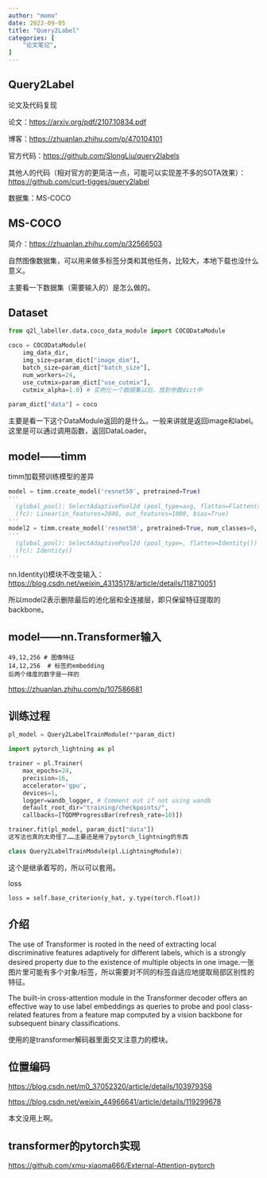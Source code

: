 ```yaml
---
author: "momo"
date: 2022-09-05
title: "Query2Label"
categories: [
    "论文笔记",
]
---
```


## Query2Label

论文及代码复现

论文：https://arxiv.org/pdf/2107.10834.pdf

博客：https://zhuanlan.zhihu.com/p/470104101

官方代码：https://github.com/SlongLiu/query2labels

其他人的代码（相对官方的更简洁一点，可能可以实现差不多的SOTA效果）：https://github.com/curt-tigges/query2label

数据集：MS-COCO



## MS-COCO

简介：https://zhuanlan.zhihu.com/p/32566503

自然图像数据集，可以用来做多标签分类和其他任务，比较大，本地下载也没什么意义。

主要看一下数据集（需要输入的）是怎么做的。



## Dataset

```python
from q2l_labeller.data.coco_data_module import COCODataModule

coco = COCODataModule(
    img_data_dir,
    img_size=param_dict["image_dim"],
    batch_size=param_dict["batch_size"],
    num_workers=24,
    use_cutmix=param_dict["use_cutmix"],
    cutmix_alpha=1.0) # 实例化一个数据集以后，放到参数dict中
    
param_dict["data"] = coco
```

主要是看一下这个DataModule返回的是什么。一般来讲就是返回image和label。这里是可以通过调用函数，返回DataLoader。



## model——timm

timm加载预训练模型的差异

```python
model = timm.create_model('resnet50', pretrained=True)
'''
  (global_pool): SelectAdaptivePool2d (pool_type=avg, flatten=Flatten(start_dim=1, end_dim=-1))
  (fc): Linear(in_features=2048, out_features=1000, bias=True)
'''
model2 = timm.create_model('resnet50', pretrained=True, num_classes=0, global_pool="")
'''
  (global_pool): SelectAdaptivePool2d (pool_type=, flatten=Identity())
  (fc): Identity()
'''
```

nn.Identity()模块不改变输入：https://blog.csdn.net/weixin_43135178/article/details/118710051

所以model2表示删除最后的池化层和全连接层，即只保留特征提取的backbone。



## model——nn.Transformer输入

```
49,12,256 # 图像特征
14,12,256  # 标签的embedding
后两个维度的数字是一样的
```

https://zhuanlan.zhihu.com/p/107586681



## 训练过程

```python
pl_model = Query2LabelTrainModule(**param_dict)
```

```python
import pytorch_lightning as pl

trainer = pl.Trainer(
    max_epochs=24,
    precision=16,
    accelerator='gpu', 
    devices=1,
    logger=wandb_logger, # Comment out if not using wandb
    default_root_dir="training/checkpoints/",
    callbacks=[TQDMProgressBar(refresh_rate=10)])

trainer.fit(pl_model, param_dict["data"])
这写法也真的太奇怪了……主要还是用了pytorch_lightning的东西
```



```python
class Query2LabelTrainModule(pl.LightningModule):
```

这个是继承着写的，所以可以套用。



loss

```
loss = self.base_criterion(y_hat, y.type(torch.float))
```



## 介绍

The use of Transformer is rooted in the need of extracting local discriminative features adaptively for different labels, which is a strongly desired property due to the existence of multiple objects in one image.一张图片里可能有多个对象/标签，所以需要对不同的标签自适应地提取局部区别性的特征。

The built-in cross-attention module in the Transformer decoder offers an effective way to use label embeddings as queries to probe and pool class-related features from a feature map computed by a vision backbone for subsequent binary classifications.

使用的是transformer解码器里面交叉注意力的模块。



## 位置编码

https://blog.csdn.net/m0_37052320/article/details/103979358

https://blog.csdn.net/weixin_44966641/article/details/119299678

本文没用上啊。



## transformer的pytorch实现

https://github.com/xmu-xiaoma666/External-Attention-pytorch
